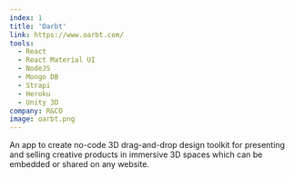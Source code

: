 ```yaml
---
index: 1
title: 'Oarbt'
link: https://www.oarbt.com/
tools:
  - React
  - React Material UI
  - NodeJS
  - Mongo DB
  - Strapi
  - Heroku
  - Unity 3D
company: R&CO
image: oarbt.png
---
```


An app to create no-code 3D drag-and-drop design toolkit for presenting and
selling creative products in immersive 3D spaces which can be embedded or shared
on any website.
